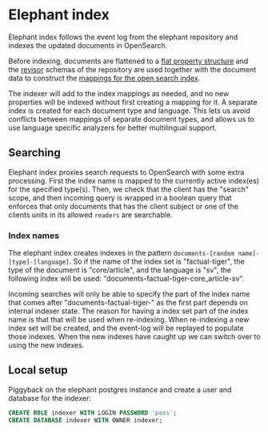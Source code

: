 # Elephant index

Elephant index follows the event log from the elephant repository and indexes the updated documents in OpenSearch.

Before indexing, documents are flattened to a [flat property structure](index/testdata/raw_1.values.json) and the [revisor](https://github.com/ttab/revisor) schemas of the repository are used together with the document data to construct the [mappings for the open search index](index/testdata/raw_1.mappings.json).

The indexer will add to the index mappings as needed, and no new properties will be indexed without first creating a mapping for it. A separate index is created for each document type and language. This lets us avoid conflicts between mappings of separate document types, and allows us to use language specific analyzers for better multilingual support.

## Searching

Elephant index proxies search requests to OpenSearch with some extra processing. First the index name is mapped to the currently active index(es) for the specified type(s). Then, we check that the client has the "search" scope, and then incoming query is wrapped in a boolean query that enforces that only documents that has the client subject or one of the clients units in its allowed `readers` are searchable.

### Index names

The elephant index creates indexes in the pattern `documents-[random name]-[type]-[language]`. So if the name of the index set is "factual-tiger", the type of the document is "core/article", and the language is "sv", the following index will be used: "documents-factual-tiger-core_article-sv".

Incoming searches will only be able to specify the part of the index name that comes after "documents-factual-tiger-" as the first part depends on internal indexer state. The reason for having a index set part of the index name is that that will be used when re-indexing. When re-indexing a new index set will be created, and the event-log will be replayed to populate those indexes. When the new indexes have caught up we can switch over to using the new indexes. 

## Local setup

Piggyback on the elephant postgres instance and create a user and database for the indexer:

``` sql
CREATE ROLE indexer WITH LOGIN PASSWORD 'pass';
CREATE DATABASE indexer WITH OWNER indexer;
```



